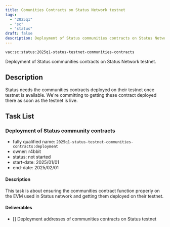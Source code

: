 ```yaml
---
title: Comunities Contracts on Status Network testnet
tags:
  - "2025q1"
  - "sc"
  - "status"
draft: false
description: Deployment of Status communities contracts on Status Network testnet.
---
```


`vac:sc:status:2025q1-status-testnet-communities-contracts`

Deployment of Status communities contracts on Status Network testnet.

## Description

Status needs the communities contracts deployed on their testnet once testnet is available.
We're committing to getting these contract deployed there as soon as the testnet is live.

## Task List

### Deployment of Status community contracts

* fully qualified name: `2025q1-status-testnet-communities-contracts:deployment`
* owner: r4bbit
* status: not started
* start-date: 2025/01/01
* end-date: 2025/02/01

#### Description

This task is about ensuring the communities contract function properly on the EVM used in Status network and getting them deployed on their testnet.

#### Deliverables

- [] Deployment addresses of communities contracts on Status testnet
